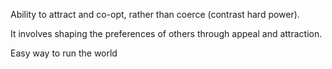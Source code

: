 ---
---

Ability to attract and co-opt, rather than coerce (contrast hard power). 

It involves shaping the preferences of others through appeal and attraction. 

Easy way to run the world 